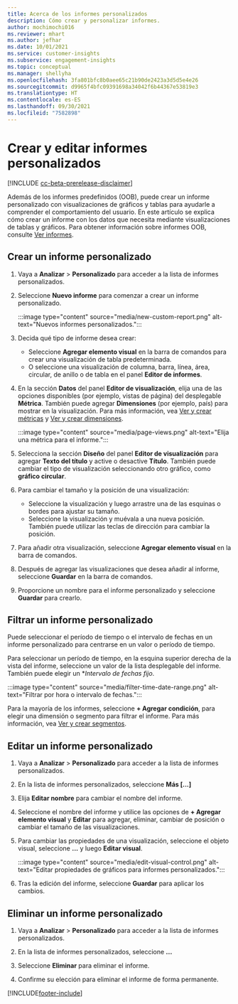 ```yaml
---
title: Acerca de los informes personalizados
description: Cómo crear y personalizar informes.
author: mochimochi016
ms.reviewer: mhart
ms.author: jefhar
ms.date: 10/01/2021
ms.service: customer-insights
ms.subservice: engagement-insights
ms.topic: conceptual
ms.manager: shellyha
ms.openlocfilehash: 3fa801bfc8b0aee65c21b90de2423a3d5d5e4e26
ms.sourcegitcommit: d9965f4bfc09391698a34042f6b44367e53819e3
ms.translationtype: HT
ms.contentlocale: es-ES
ms.lasthandoff: 09/30/2021
ms.locfileid: "7582898"
---
```

# <a name="create-and-edit-custom-reports"></a>Crear y editar informes personalizados

[!INCLUDE [cc-beta-prerelease-disclaimer](includes/cc-beta-prerelease-disclaimer.md)]

Además de los informes predefinidos (OOB), puede crear un informe personalizado con visualizaciones de gráficos y tablas para ayudarle a comprender el comportamiento del usuario. En este artículo se explica cómo crear un informe con los datos que necesita mediante visualizaciones de tablas y gráficos. Para obtener información sobre informes OOB, consulte [Ver informes](view-reports.md).

## <a name="create-a-custom-report"></a>Crear un informe personalizado

1. Vaya a **Analizar** > **Personalizado** para acceder a la lista de informes personalizados.

1. Seleccione **Nuevo informe** para comenzar a crear un informe personalizado.

   :::image type="content" source="media/new-custom-report.png" alt-text="Nuevos informes personalizados.":::

1. Decida qué tipo de informe desea crear:

    - Seleccione **Agregar elemento visual** en la barra de comandos para crear una visualización de tabla predeterminada.
    - O seleccione una visualización de columna, barra, línea, área, circular, de anillo o de tabla en el panel **Editor de informes**.

1. En la sección **Datos** del panel **Editor de visualización**, elija una de las opciones disponibles (por ejemplo, vistas de página) del desplegable **Métrica**. También puede agregar **Dimensiones** (por ejemplo, país) para mostrar en la visualización. Para más información, vea [Ver y crear métricas](metrics.md) y [Ver y crear dimensiones](dimensions.md).

   :::image type="content" source="media/page-views.png" alt-text="Elija una métrica para el informe.":::

1. Selecciona la sección **Diseño** del panel **Editor de visualización** para agregar **Texto del título** y active o desactive **Título**.  También puede cambiar el tipo de visualización seleccionando otro gráfico, como **gráfico circular**.

1. Para cambiar el tamaño y la posición de una visualización:
   - Seleccione la visualización y luego arrastre una de las esquinas o bordes para ajustar su tamaño.
   - Seleccione la visualización y muévala a una nueva posición. También puede utilizar las teclas de dirección para cambiar la posición.
1. Para añadir otra visualización, seleccione **Agregar elemento visual** en la barra de comandos.
1. Después de agregar las visualizaciones que desea añadir al informe, seleccione **Guardar** en la barra de comandos.

1. Proporcione un nombre para el informe personalizado y seleccione **Guardar** para crearlo.
 
## <a name="filter-a-custom-report"></a>Filtrar un informe personalizado

Puede seleccionar el período de tiempo o el intervalo de fechas en un informe personalizado para centrarse en un valor o período de tiempo.

Para seleccionar un período de tiempo, en la esquina superior derecha de la vista del informe, seleccione un valor de la lista desplegable del informe. También puede elegir un **Intervalo de fechas fijo*.

:::image type="content" source="media/filter-time-date-range.png" alt-text="Filtrar por hora o intervalo de fechas.":::

Para la mayoría de los informes, seleccione **+ Agregar condición**, para elegir una dimensión o segmento para filtrar el informe. Para más información, vea [Ver y crear segmentos](segments.md).

## <a name="edit-a-custom-report"></a>Editar un informe personalizado

1. Vaya a **Analizar** > **Personalizado** para acceder a la lista de informes personalizados.

1. En la lista de informes personalizados, seleccione **Más [...]** 

1. Elija **Editar nombre** para cambiar el nombre del informe.

1. Seleccione el nombre del informe y utilice las opciones de **+ Agregar elemento visual** y **Editar** para agregar, eliminar, cambiar de posición o cambiar el tamaño de las visualizaciones.

1. Para cambiar las propiedades de una visualización, seleccione el objeto visual, seleccione **...** y luego **Editar visual**.

   :::image type="content" source="media/edit-visual-control.png" alt-text="Editar propiedades de gráficos para informes personalizados.":::

1. Tras la edición del informe, seleccione **Guardar** para aplicar los cambios. 

## <a name="delete-a-custom-report"></a>Eliminar un informe personalizado

1. Vaya a **Analizar** > **Personalizado** para acceder a la lista de informes personalizados.

1. En la lista de informes personalizados, seleccione **...**

1. Seleccione **Eliminar** para eliminar el informe.

1. Confirme su elección para eliminar el informe de forma permanente.


[!INCLUDE[footer-include](../includes/footer-banner.md)]
